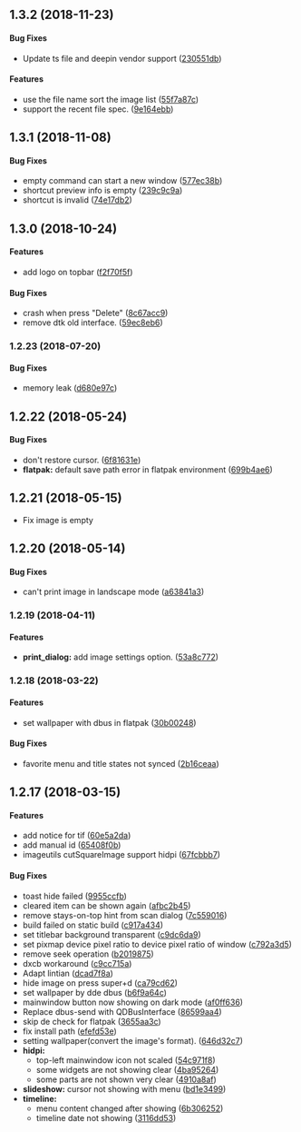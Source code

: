 <a name="1.3.2"></a>
## 1.3.2 (2018-11-23)


#### Bug Fixes

*   Update ts file and deepin vendor support ([230551db](https://github.com/linuxdeepin/deepin-image-viewer/commit/230551dbe2be6a6747cf8814eb39a383fa07850c))

#### Features

*   use the file name sort the image list ([55f7a87c](https://github.com/linuxdeepin/deepin-image-viewer/commit/55f7a87cba23f789afefd8684064cb3601cbe6c2))
*   support the recent file spec. ([9e164ebb](https://github.com/linuxdeepin/deepin-image-viewer/commit/9e164ebb99c17860fe21b93b143c425bdb1dc962))



<a name="1.3.1"></a>
## 1.3.1 (2018-11-08)


#### Bug Fixes

*   empty command can start a new window ([577ec38b](https://github.com/linuxdeepin/deepin-image-viewer/commit/577ec38b2b4378113c44e2286b2ca668dc57c11e))
*   shortcut preview info is empty ([239c9c9a](https://github.com/linuxdeepin/deepin-image-viewer/commit/239c9c9a8de61f5d0f3cbf5a05d7b009a4c68f38))
*   shortcut is invalid ([74e17db2](https://github.com/linuxdeepin/deepin-image-viewer/commit/74e17db2fe4d869bb7d78697ad9666b58553a2ef))



<a name="1.3.0"></a>
## 1.3.0 (2018-10-24)


#### Features

*   add logo on topbar ([f2f70f5f](https://github.com/linuxdeepin/deepin-image-viewer/commit/f2f70f5f7c4ee4cf966bd3c21edeccbf0e41b716))

#### Bug Fixes

*   crash when press "Delete" ([8c67acc9](https://github.com/linuxdeepin/deepin-image-viewer/commit/8c67acc99a5d55fe39a0523aae71216475678c68))
*   remove dtk old interface. ([59ec8eb6](https://github.com/linuxdeepin/deepin-image-viewer/commit/59ec8eb67982b0862071639042fd15d32e60aaac))



<a name="1.2.23"></a>
### 1.2.23 (2018-07-20)


#### Bug Fixes

*   memory leak ([d680e97c](https://github.com/linuxdeepin/deepin-image-viewer/commit/d680e97c63df617b34bdda0dd3aaa3d2bb347caa))



<a name="1.2.22"></a>
## 1.2.22 (2018-05-24)


#### Bug Fixes

*   don't restore cursor. ([6f81631e](6f81631e))
* **flatpak:**  default save path error in flatpak environment ([699b4ae6](699b4ae6))



<a name="1.2.21"></a>
## 1.2.21 (2018-05-15)

*   Fix image is empty


<a name="1.2.20"></a>
## 1.2.20 (2018-05-14)


#### Bug Fixes

*   can't print image in landscape mode ([a63841a3](a63841a3))



<a name="1.2.19"></a>
### 1.2.19 (2018-04-11)


#### Features

* **print_dialog:**  add image settings option. ([53a8c772](53a8c772))



<a name="1.2.18"></a>
### 1.2.18 (2018-03-22)


#### Features

*   set wallpaper with dbus in flatpak ([30b00248](30b00248))

#### Bug Fixes

*   favorite menu and title states not synced ([2b16ceaa](2b16ceaa))

<a name="1.2.17"></a>
## 1.2.17 (2018-03-15)


#### Features

*   add notice for tif ([60e5a2da](60e5a2da))
*   add manual id ([65408f0b](65408f0b))
*   imageutils cutSquareImage support hidpi ([67fcbbb7](67fcbbb7))

#### Bug Fixes

*   toast hide failed ([9955ccfb](9955ccfb))
*   cleared item can be shown again ([afbc2b45](afbc2b45))
*   remove stays-on-top hint from scan dialog ([7c559016](7c559016))
*   build failed on static build ([c917a434](c917a434))
*   set titlebar background transparent ([c9dc6da9](c9dc6da9))
*   set pixmap device pixel ratio to device pixel ratio of window ([c792a3d5](c792a3d5))
*   remove seek operation ([b2019875](b2019875))
*   dxcb workaround ([c9cc715a](c9cc715a))
*   Adapt lintian ([dcad7f8a](dcad7f8a))
*   hide image on press super+d ([ca79cd62](ca79cd62))
*   set wallpaper by dde dbus ([b6f9a64c](b6f9a64c))
*   mainwindow button now showing on dark mode ([af0ff636](af0ff636))
*   Replace dbus-send with QDBusInterface ([86599aa4](86599aa4))
*   skip de check for flatpak ([3655aa3c](3655aa3c))
*   fix install path ([efefd53e](efefd53e))
*   setting wallpaper(convert the image's format). ([646d32c7](646d32c7))
* **hidpi:**
  *  top-left mainwindow icon not scaled ([54c971f8](54c971f8))
  *  some widgets are not showing clear ([4ba95264](4ba95264))
  *  some parts are not shown very clear ([4910a8af](4910a8af))
* **slideshow:**  cursor not showing with menu ([bd1e3499](bd1e3499))
* **timeline:**
  *  menu content changed after showing ([6b306252](6b306252))
  *  timeline date not showing ([3116dd53](3116dd53))
